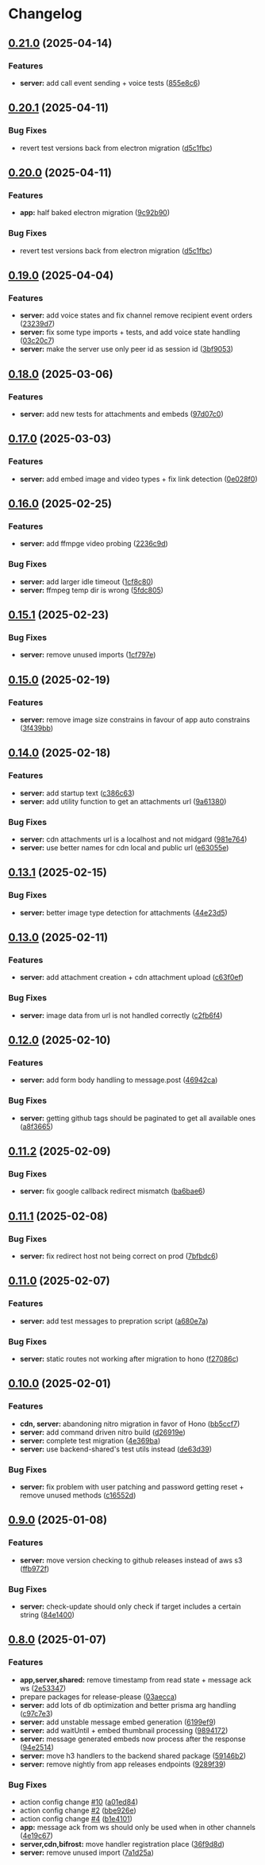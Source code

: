 # Changelog

## [0.21.0](https://github.com/WerdoxDev/Huginn/compare/server@v0.20.1...server@v0.21.0) (2025-04-14)


### Features

* **server:** add call event sending + voice tests ([855e8c6](https://github.com/WerdoxDev/Huginn/commit/855e8c66c61f2ce5e2b32fefb8a990b5b45bc63b))

## [0.20.1](https://github.com/WerdoxDev/Huginn/compare/server@v0.20.0...server@v0.20.1) (2025-04-11)


### Bug Fixes

* revert test versions back from electron migration ([d5c1fbc](https://github.com/WerdoxDev/Huginn/commit/d5c1fbcc184493bbcbe9dfcea3cefc3dc75ed904))

## [0.20.0](https://github.com/WerdoxDev/Huginn/compare/server@v0.19.0...server@v0.20.0) (2025-04-11)


### Features

* **app:** half baked electron migration ([9c92b90](https://github.com/WerdoxDev/Huginn/commit/9c92b90bd1a600a97041e19dcc990860e8d9a968))


### Bug Fixes

* revert test versions back from electron migration ([d5c1fbc](https://github.com/WerdoxDev/Huginn/commit/d5c1fbcc184493bbcbe9dfcea3cefc3dc75ed904))

## [0.19.0](https://github.com/WerdoxDev/Huginn/compare/server@v0.18.0...server@v0.19.0) (2025-04-04)


### Features

* **server:** add voice states and fix channel remove recipient event orders ([23239d7](https://github.com/WerdoxDev/Huginn/commit/23239d783f7245a1df65844e1d9d2eeabe9d051c))
* **server:** fix some type imports + tests, and add voice state handling ([03c20c7](https://github.com/WerdoxDev/Huginn/commit/03c20c7834cf254d430e44ce2674e89eebd8d8e0))
* **server:** make the server use only peer id as session id ([3bf9053](https://github.com/WerdoxDev/Huginn/commit/3bf9053834121efc4191ea341241f686d442fcc2))

## [0.18.0](https://github.com/WerdoxDev/Huginn/compare/server@v0.17.0...server@v0.18.0) (2025-03-06)


### Features

* **server:** add new tests for attachments and embeds ([97d07c0](https://github.com/WerdoxDev/Huginn/commit/97d07c0e0ba54947f64031e3385da634e037224c))

## [0.17.0](https://github.com/WerdoxDev/Huginn/compare/server@v0.16.0...server@v0.17.0) (2025-03-03)


### Features

* **server:** add embed image and video types + fix link detection ([0e028f0](https://github.com/WerdoxDev/Huginn/commit/0e028f039d12062a9b6ef3da1a9388bdae8348da))

## [0.16.0](https://github.com/WerdoxDev/Huginn/compare/server@v0.15.1...server@v0.16.0) (2025-02-25)


### Features

* **server:** add ffmpge video probing ([2236c9d](https://github.com/WerdoxDev/Huginn/commit/2236c9df9312d42899e51dbb4836517d4ecf600a))


### Bug Fixes

* **server:** add larger idle timeout ([1cf8c80](https://github.com/WerdoxDev/Huginn/commit/1cf8c8019a70c87a1f5d6c504eac667d3c53c0de))
* **server:** ffmpeg temp dir is wrong ([5fdc805](https://github.com/WerdoxDev/Huginn/commit/5fdc8054e809b58e71cbc466a0e45d322059ceff))

## [0.15.1](https://github.com/WerdoxDev/Huginn/compare/server@v0.15.0...server@v0.15.1) (2025-02-23)


### Bug Fixes

* **server:** remove unused imports ([1cf797e](https://github.com/WerdoxDev/Huginn/commit/1cf797ed682a20312dcd1a752d1738ad12f3c550))

## [0.15.0](https://github.com/WerdoxDev/Huginn/compare/server@v0.14.0...server@v0.15.0) (2025-02-19)


### Features

* **server:** remove image size constrains in favour of app auto constrains ([3f439bb](https://github.com/WerdoxDev/Huginn/commit/3f439bb7d0d6e8dcb7f3ab31b3d8cac0ee1fb4b3))

## [0.14.0](https://github.com/WerdoxDev/Huginn/compare/server@v0.13.1...server@v0.14.0) (2025-02-18)


### Features

* **server:** add startup text ([c386c63](https://github.com/WerdoxDev/Huginn/commit/c386c63423fd26f4ab2f34ad47def2633acaa8a6))
* **server:** add utility function to get an attachments url ([9a61380](https://github.com/WerdoxDev/Huginn/commit/9a6138064b0ad28e2457a634acbd947e956b1919))


### Bug Fixes

* **server:** cdn attachments url is a localhost and not midgard ([981e764](https://github.com/WerdoxDev/Huginn/commit/981e76453cbe952aaf4f64410e949568a9bd5b4f))
* **server:** use better names for cdn local and public url ([e63055e](https://github.com/WerdoxDev/Huginn/commit/e63055e62b97656b1eb21ba41718ab22ab95667e))

## [0.13.1](https://github.com/WerdoxDev/Huginn/compare/server@v0.13.0...server@v0.13.1) (2025-02-15)


### Bug Fixes

* **server:** better image type detection for attachments ([44e23d5](https://github.com/WerdoxDev/Huginn/commit/44e23d5ab48ca13e3629df811418f2b237d4b662))

## [0.13.0](https://github.com/WerdoxDev/Huginn/compare/server@v0.12.0...server@v0.13.0) (2025-02-11)


### Features

* **server:** add attachment creation + cdn attachment upload ([c63f0ef](https://github.com/WerdoxDev/Huginn/commit/c63f0ef8c808b17b5fd11e6393ce0e3f90c7e8be))


### Bug Fixes

* **server:** image data from url is not handled correctly ([c2fb6f4](https://github.com/WerdoxDev/Huginn/commit/c2fb6f4c1a8605b7fe1f0859c9696c22b2c44962))

## [0.12.0](https://github.com/WerdoxDev/Huginn/compare/server@v0.11.2...server@v0.12.0) (2025-02-10)


### Features

* **server:** add form body handling to message.post ([46942ca](https://github.com/WerdoxDev/Huginn/commit/46942ca35b80bb652acc7bd9a6aee9f71831218f))


### Bug Fixes

* **server:** getting github tags should be paginated to get all available ones ([a8f3665](https://github.com/WerdoxDev/Huginn/commit/a8f36657d14da7f9c04cdffbe27e1b63aa737504))

## [0.11.2](https://github.com/WerdoxDev/Huginn/compare/server@v0.11.1...server@v0.11.2) (2025-02-09)


### Bug Fixes

* **server:** fix google callback redirect mismatch ([ba6bae6](https://github.com/WerdoxDev/Huginn/commit/ba6bae6c66306063f5a03a8238e34ff6893e5e96))

## [0.11.1](https://github.com/WerdoxDev/Huginn/compare/server@v0.11.0...server@v0.11.1) (2025-02-08)


### Bug Fixes

* **server:** fix redirect host not being correct on prod ([7bfbdc6](https://github.com/WerdoxDev/Huginn/commit/7bfbdc68ff3bb49e3c4c581428640a63b71df35a))

## [0.11.0](https://github.com/WerdoxDev/Huginn/compare/server@v0.10.0...server@v0.11.0) (2025-02-07)


### Features

* **server:** add test messages to prepration script ([a680e7a](https://github.com/WerdoxDev/Huginn/commit/a680e7a2660d266492c23d04fbe50c7d0b69aa6f))


### Bug Fixes

* **server:** static routes not working after migration to hono ([f27086c](https://github.com/WerdoxDev/Huginn/commit/f27086c4e91e3cbb1d1b0435ba9233bccf115844))

## [0.10.0](https://github.com/WerdoxDev/Huginn/compare/server@v0.9.0...server@v0.10.0) (2025-02-01)


### Features

* **cdn, server:** abandoning nitro migration in favor of Hono ([bb5ccf7](https://github.com/WerdoxDev/Huginn/commit/bb5ccf73fac4e61c0dfb6750a71e48f81f8baa7d))
* **server:** add command driven nitro build ([d26919e](https://github.com/WerdoxDev/Huginn/commit/d26919ea0073f5e2f1f55863e7f5cef8f4c93cd8))
* **server:** complete test migration ([4e369ba](https://github.com/WerdoxDev/Huginn/commit/4e369baca343525f462b66799117b3fbd39df937))
* **server:** use backend-shared's test utils instead ([de63d39](https://github.com/WerdoxDev/Huginn/commit/de63d39913f7da0023736d566e641c21ccdb893e))


### Bug Fixes

* **server:** fix problem with user patching and password getting reset + remove unused methods ([c16552d](https://github.com/WerdoxDev/Huginn/commit/c16552d6e8938f7d086142558e4d25b5d3c0c3e1))

## [0.9.0](https://github.com/WerdoxDev/Huginn/compare/server@v0.8.0...server@v0.9.0) (2025-01-08)


### Features

* **server:** move version checking to github releases instead of aws s3 ([ffb972f](https://github.com/WerdoxDev/Huginn/commit/ffb972f9e771b52093f54eedb89cf8f073e88b5d))


### Bug Fixes

* **server:** check-update should only check if target includes a certain string ([84e1400](https://github.com/WerdoxDev/Huginn/commit/84e14007f828f0e6da872c26dc1e9b1d7c64f8b3))

## [0.8.0](https://github.com/WerdoxDev/Huginn/compare/server-v0.7.0...server@v0.8.0) (2025-01-07)


### Features

* **app,server,shared:** remove timestamp from read state + message ack ws ([2e53347](https://github.com/WerdoxDev/Huginn/commit/2e53347aadde0f28a623b9c2fac94c6ede034efe))
* prepare packages for release-please ([03aecca](https://github.com/WerdoxDev/Huginn/commit/03aeccaf204a18a4b0f4764689623806f3d7b1fd))
* **server:** add lots of db optimization and better prisma arg handling ([c97c7e3](https://github.com/WerdoxDev/Huginn/commit/c97c7e3970fc8db980bf760852850d9c75928484))
* **server:** add unstable message embed generation ([6199ef9](https://github.com/WerdoxDev/Huginn/commit/6199ef94237d130eebac8eca0a15239af074fc54))
* **server:** add waitUntil + embed thumbnail processing ([9894172](https://github.com/WerdoxDev/Huginn/commit/9894172f16722ee64151fd068b3b129f0b259f0a))
* **server:** message generated embeds now process after the response ([94e2514](https://github.com/WerdoxDev/Huginn/commit/94e2514289d6e4a11595dd86d829b57eaa7844f6))
* **server:** move h3 handlers to the backend shared package ([59146b2](https://github.com/WerdoxDev/Huginn/commit/59146b22cac518e3aafbd51b150f41650fe9a14d))
* **server:** remove nightly from app releases endpoints ([9289f39](https://github.com/WerdoxDev/Huginn/commit/9289f39e2a99ccdcc744ba8a0c63509eb791aa2d))


### Bug Fixes

* action config change [#10](https://github.com/WerdoxDev/Huginn/issues/10) ([a01ed84](https://github.com/WerdoxDev/Huginn/commit/a01ed84645f931bd09fd2351df72c089547ddd9d))
* action config change [#2](https://github.com/WerdoxDev/Huginn/issues/2) ([bbe926e](https://github.com/WerdoxDev/Huginn/commit/bbe926e2b8a68a3a876f1b5422111c5ff0d3c93d))
* action config change [#4](https://github.com/WerdoxDev/Huginn/issues/4) ([b1e4101](https://github.com/WerdoxDev/Huginn/commit/b1e4101f5d89d4f3c8997152163e53b3a59cc072))
* **app:** message ack from ws should only be used when in other channels ([4e19c67](https://github.com/WerdoxDev/Huginn/commit/4e19c674cf2331ee1a80855789a5b208d5387164))
* **server,cdn,bifrost:** move handler registration place ([36f9d8d](https://github.com/WerdoxDev/Huginn/commit/36f9d8d005f94509c5e23b52e9a84344db335fcb))
* **server:** remove unused import ([7a1d25a](https://github.com/WerdoxDev/Huginn/commit/7a1d25a3b01c92e621c6c0a423b00437fb20c7c1))
